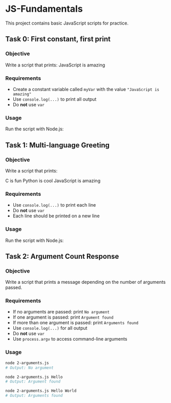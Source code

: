 # JS-Fundamentals

This project contains basic JavaScript scripts for practice.

## Task 0: First constant, first print

### Objective

Write a script that prints: JavaScript is amazing

### Requirements

- Create a constant variable called `myVar` with the value `"JavaScript is amazing"`
- Use `console.log(...)` to print all output
- Do **not** use `var`

### Usage

Run the script with Node.js:

## Task 1: Multi-language Greeting

### Objective

Write a script that prints:

C is fun
Python is cool
JavaScript is amazing

### Requirements

- Use `console.log(...)` to print each line
- Do **not** use `var`
- Each line should be printed on a new line

### Usage

Run the script with Node.js:

## Task 2: Argument Count Response

### Objective

Write a script that prints a message depending on the number of arguments passed.

### Requirements

- If no arguments are passed: print `No argument`
- If one argument is passed: print `Argument found`
- If more than one argument is passed: print `Arguments found`
- Use `console.log(...)` for all output
- Do **not** use `var`
- Use `process.argv` to access command-line arguments

### Usage

```bash
node 2-arguments.js
# Output: No argument

node 2-arguments.js Hello
# Output: Argument found

node 2-arguments.js Hello World
# Output: Arguments found
```
